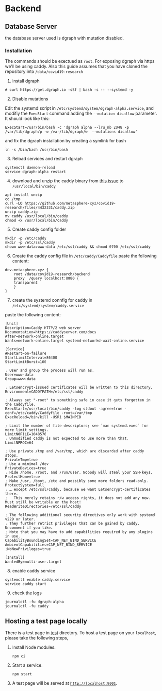 # Backend




## Database Server

the database server used is dgraph with mutation disabled.

### Installation
The commands should be exectued as `root`. For exposing dgraph via https we'll be using caddy.
Also this guide assumes that you have cloned the repository into `/data/covid19-research`

1. Install dgraph
```
# curl https://get.dgraph.io -sSf | bash -s -- --systemd -y
```

2. Disable mutations

Edit the systemd script in `/etc/systemd/system/dgraph-alpha.service`, and modifiy the `ExecStart` command adding the `--mutation disallow` parameter.
It should look like this:
```
ExecStart=/usr/bin/bash -c 'dgraph alpha --lru_mb 2048 -p /var/lib/dgraph/p -w /var/lib/dgraph/w  --mutations disallow'
```

and fix the dgraph installation by creating a symlink for bash
```
ln -s /bin/bash /usr/bin/bash
```

3. Reload services and restart dgraph
```
systemctl daemon-reload
service dgraph-alpha restart 
```

4. download and unzip the caddy binary from [this issue](https://github.com/metasphere-xyz/covid19-research/issues/9) to `/usr/local/bin/caddy`

```
apt install unzip
cd /tmp
curl -LO https://github.com/metasphere-xyz/covid19-research/files/4432331/caddy.zip
unzip caddy.zip 
mv caddy /usr/local/bin/caddy
chmod +x /usr/local/bin/caddy
```

5. Create caddy config folder
```
mkdir -p /etc/caddy 
mkdir -p /etc/ssl/caddy
chown www-data:www-data /etc/ssl/caddy && chmod 0700 /etc/ssl/caddy
```

6. Create the caddy config file in `/etc/caddy/Caddyfile`
paste the following content:

```
dev.metasphere.xyz {
    root /data/covid19-research/backend
    proxy  /query localhost:8080 {
	transparent
    }
}
```

7. create the systemd connfig for caddy in `/etc/systemd/system/caddy.service`

paste the following content:

```
[Unit]
Description=Caddy HTTP/2 web server
Documentation=https://caddyserver.com/docs
After=network-online.target
Wants=network-online.target systemd-networkd-wait-online.service

[Service]
#Restart=on-failure
StartLimitInterval=86400
StartLimitBurst=100

; User and group the process will run as.
User=www-data
Group=www-data

; Letsencrypt-issued certificates will be written to this directory.
Environment=CADDYPATH=/etc/ssl/caddy

; Always set "-root" to something safe in case it gets forgotten in the Caddyfile.
ExecStart=/usr/local/bin/caddy -log stdout -agree=true -conf=/etc/caddy/Caddyfile -root=/var/tmp
ExecReload=/bin/kill -USR1 $MAINPID

; Limit the number of file descriptors; see `man systemd.exec` for more limit settings.
LimitNOFILE=1048576
; Unmodified caddy is not expected to use more than that.
LimitNPROC=64

; Use private /tmp and /var/tmp, which are discarded after caddy stops.
PrivateTmp=true
; Use a minimal /dev
PrivateDevices=true
; Hide /home, /root, and /run/user. Nobody will steal your SSH-keys.
ProtectHome=true
; Make /usr, /boot, /etc and possibly some more folders read-only.
ProtectSystem=full
; … except /etc/ssl/caddy, because we want Letsencrypt-certificates there.
;   This merely retains r/w access rights, it does not add any new. Must still be writable on the host!
ReadWriteDirectories=/etc/ssl/caddy

; The following additional security directives only work with systemd v229 or later.
; They further retrict privileges that can be gained by caddy. Uncomment if you like.
; Note that you may have to add capabilities required by any plugins in use.
CapabilityBoundingSet=CAP_NET_BIND_SERVICE
AmbientCapabilities=CAP_NET_BIND_SERVICE
;NoNewPrivileges=true

[Install]
WantedBy=multi-user.target
```

8. enable caddy service
```
systemctl enable caddy.service
service caddy start
```

9. check the logs
```
journalctl -fu dgraph-alpha
journalctl -fu caddy
```

## Hosting a test page locally

There is a test page in [test](./test) directory.
To host a test page on your `localhost`, please take the following steps,

1. Install Node modules.

    ```
    npm ci
    ```

2. Start a service.

    ```
    npm start
    ```

3. A test page will be served at [`http://localhost:9001`](http://localhost:9001).